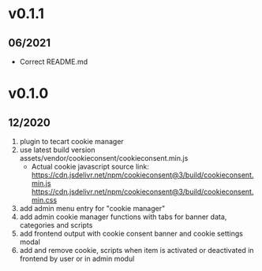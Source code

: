 # v0.1.1
##  06/2021
[](#improved)
* Correct README.md

# v0.1.0
##  12/2020

1. plugin to tecart cookie manager
2. use latest build version assets/vendor/cookieconsent/cookieconsent.min.js
    * Actual cookie javascript source link:
      https://cdn.jsdelivr.net/npm/cookieconsent@3/build/cookieconsent.min.js
      https://cdn.jsdelivr.net/npm/cookieconsent@3/build/cookieconsent.min.css
3. add admin menu entry for "cookie manager"
4. add admin cookie manager functions with tabs for banner data, categories and scripts
5. add frontend output with cookie consent banner and cookie settings modal
6. add and remove cookie, scripts when item is activated or deactivated in frontend by user or  in admin modul


